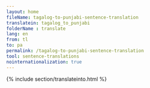 ```yaml
---
layout: home
fileName: tagalog-to-punjabi-sentence-translation
translatein: tagalog_to_punjabi
folderName : translate
lang: en
from: tl
to: pa
permalink: /tagalog-to-punjabi-sentence-translation
tool: sentence-translations
nointernationalization: true
---
```

{% include section/translateinto.html %}
